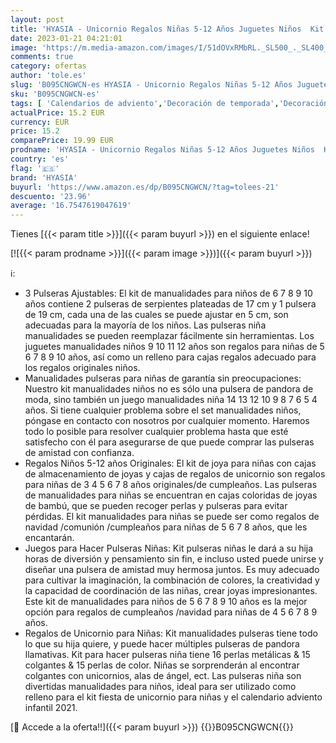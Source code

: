```yaml
---
layout: post
title: 'HYASIA - Unicornio Regalos Niñas 5-12 Años Juguetes Niños  Kit Para Hacer Joyas juegos Pulseras Niñas Kit Manualidades Niños 5+ Años  Calendario Adviento Niños Regalos Navidad Originales Juguetes Pulseras Niña'
date: 2023-01-21 04:21:01
image: 'https://m.media-amazon.com/images/I/51dOVxRMbRL._SL500_._SL400_.jpg'
comments: true
category: ofertas
author: 'tole.es'
slug: 'B095CNGWCN-es HYASIA - Unicornio Regalos Niñas 5-12 Años Juguetes Niños...'
sku: 'B095CNGWCN-es'
tags: [ 'Calendarios de adviento','Decoración de temporada','Decoración del hogar','Hogar y cocina','adviento','hyasia','navidad','🇪🇸', ]
actualPrice: 15.2 EUR
currency: EUR
price: 15.2
comparePrice: 19.99 EUR
prodname: 'HYASIA - Unicornio Regalos Niñas 5-12 Años Juguetes Niños  Kit Para Hacer Joyas juegos Pulseras Niñas Kit Manualidades Niños 5+ Años  Calendario Adviento Niños Regalos Navidad Originales Juguetes Pulseras Niña'
country: 'es'
flag: '🇪🇸'
brand: 'HYASIA'
buyurl: 'https://www.amazon.es/dp/B095CNGWCN/?tag=tolees-21'
descuento: '23.96'
average: '16.7547619047619'
---
```


Tienes [{{< param title >}}]({{< param buyurl >}}) en el siguiente enlace!

[![{{< param prodname >}}]({{< param image >}})]({{< param buyurl >}})

ℹ️:

- 3 Pulseras Ajustables: El kit de manualidades para niños de 6 7 8 9 10 años contiene 2 pulseras de serpientes plateadas de 17 cm y 1 pulsera de 19 cm, cada una de las cuales se puede ajustar en 5 cm, son adecuadas para la mayoría de los niños. Las pulseras niña manualidades se pueden reemplazar fácilmente sin herramientas. Los juguetes manualidades niños 9 10 11 12 años son regalos para niñas de 5 6 7 8 9 10 años, así como un relleno para cajas regalos adecuado para los regalos originales niños.
- Manualidades pulseras para niñas de garantía sin preocupaciones: Nuestro kit manualidades niños no es sólo una pulsera de pandora de moda, sino también un juego manualidades niña 14 13 12 10 9 8 7 6 5 4 años. Si tiene cualquier problema sobre el set manualidades niños, póngase en contacto con nosotros por cualquier momento. Haremos todo lo posible para resolver cualquier problema hasta que esté satisfecho con él para asegurarse de que puede comprar las pulseras de amistad con confianza.
- Regalos Niños 5-12 años Originales: El kit de joya para niñas con cajas de almacenamiento de joyas y cajas de regalos de unicornio son regalos para niñas de 3 4 5 6 7 8 años originales/de cumpleaños. Las pulseras de manualidades para niñas se encuentran en cajas coloridas de joyas de bambú, que se pueden recoger perlas y pulseras para evitar pérdidas. El kit manualidades para niñas se puede ser como regalos de navidad /comunión /cumpleaños para niñas de 5 6 7 8 años, que les encantarán.
- Juegos para Hacer Pulseras Niñas: Kit pulseras niñas le dará a su hija horas de diversión y pensamiento sin fin, e incluso usted puede unirse y diseñar una pulsera de amistad muy hermosa juntos. Es muy adecuado para cultivar la imaginación, la combinación de colores, la creatividad y la capacidad de coordinación de las niñas, crear joyas impresionantes. Este kit de manualidades para niños de 5 6 7 8 9 10 años es la mejor opción para regalos de cumpleaños /navidad para niñas de 4 5 6 7 8 9 años.
- Regalos de Unicornio para Niñas: Kit manualidades pulseras tiene todo lo que su hija quiere, y puede hacer múltiples pulseras de pandora llamativas. Kit para hacer pulseras niña tiene 16 perlas metálicas & 15 colgantes & 15 perlas de color. Niñas se sorprenderán al encontrar colgantes con unicornios, alas de ángel, ect. Las pulseras niña son divertidas manualidades para niños, ideal para ser utilizado como relleno para el kit fiesta de unicornio para niñas y el calendario adviento infantil 2021.

[🛒 Accede a la oferta!!]({{< param buyurl >}})
{{<world>}}B095CNGWCN{{</world>}}
